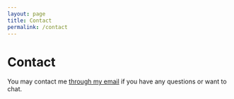 ```yaml
---
layout: page
title: Contact
permalink: /contact
---
```


# Contact

You may contact me [through my email](mailto:p9verma@gmail.com) if you have any questions or want to chat.
